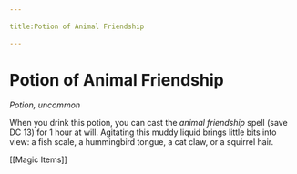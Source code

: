 --- 
title:Potion of Animal Friendship 
---
# Potion of Animal Friendship

*Potion, uncommon*

When you drink this potion, you can cast the *animal friendship* spell (save DC 13) for 1 hour at will. Agitating this muddy liquid brings little bits into view: a fish scale, a hummingbird tongue, a cat claw, or a squirrel hair.


[[Magic Items]]
